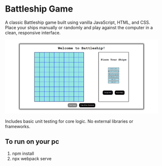 # Battleship Game

A classic Battleship game built using vanilla JavaScript, HTML, and CSS. Place your ships manually or randomly and play against the computer in a clean, responsive interface.

![alt text](image.png)

Includes basic unit testing for core logic.
No external libraries or frameworks.

## To run on your pc
1) npm install
2) npx webpack serve

